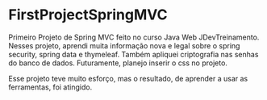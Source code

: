 # FirstProjectSpringMVC
Primeiro Projeto de Spring MVC feito no curso Java Web JDevTreinamento.
Nesses projeto, aprendi muita informação nova e legal sobre o spring security, spring data e thymeleaf. 
Também apliquei criptografia nas senhas do banco de dados. Futuramente, planejo inserir o css no projeto.

Esse projeto teve muito esforço, mas o resultado, de aprender a usar as ferramentas,  foi atingido.
